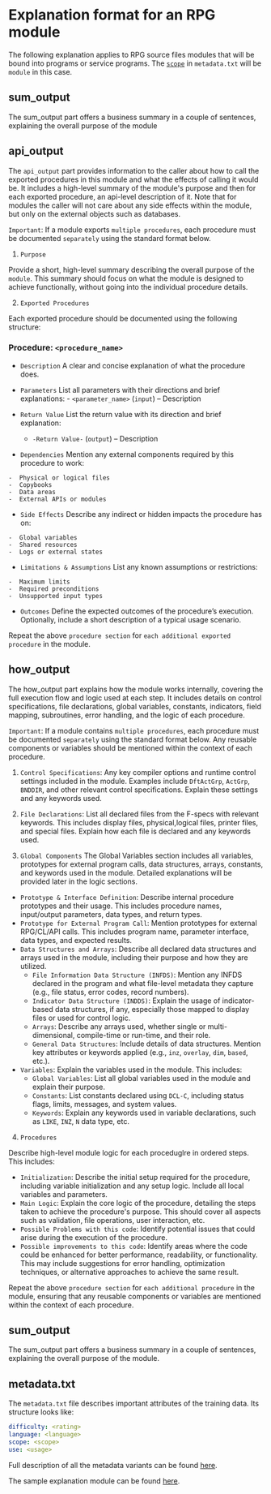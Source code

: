 # Explanation format for an RPG module

The following explanation applies to RPG source files modules that will be bound into programs or service programs.
The [`scope`](/pages/metadata#scope) in `metadata.txt` will be `module` in this case.

## sum_output

The sum_output part offers a business summary in a couple of sentences, explaining the overall purpose of the module

## api_output

The `api_output` part provides information to the caller about how to call the exported procedures in this module
and what the effects of calling it would be.
It includes a high-level summary of the module's purpose and then for each exported procedure, an api-level description of it.  Note that for modules the caller will not care about any side effects within the module, but only on the external objects such as databases.

`Important`: If a module exports `multiple procedures`, each procedure must be documented `separately` using the standard format below.

 1. `Purpose`

Provide a short, high-level summary describing the overall purpose of the `module`.
This summary should focus on what the module is designed to achieve functionally, without going into the individual procedure details.

 2. `Exported Procedures`

Each exported procedure should be documented using the following structure:

### Procedure: `<procedure_name>`

  -  `Description`
    A clear and concise explanation of what the procedure does.

  -  `Parameters`
    List all parameters with their directions and brief explanations:
    -  `<parameter_name>` (`input`) – Description

  - `Return Value`
    List the return value with its direction and brief explanation:
    -  `-Return Value-` (`output`) – Description

  -  `Dependencies`
    Mention any external components required by this procedure to work:

    -  Physical or logical files
    -  Copybooks
    -  Data areas
    -  External APIs or modules

  -  `Side Effects`
    Describe any indirect or hidden impacts the procedure has on:

    -  Global variables
    -  Shared resources
    -  Logs or external states

  -  `Limitations & Assumptions`
    List any known assumptions or restrictions:

    -  Maximum limits
    -  Required preconditions
    -  Unsupported input types

  -  `Outcomes`
    Define the expected outcomes of the procedure’s execution.
    Optionally, include a short description of a typical usage scenario.

Repeat the above `procedure section` for `each additional exported procedure` in the module.

## how_output

The how_output part explains how the module works internally, covering the full execution flow and logic used at each step. It includes details on control specifications, file declarations, global variables, constants, indicators, field mapping, subroutines, error handling, and the logic of each procedure.

`Important`: If a module contains `multiple procedures`, each procedure must be documented `separately` using the standard format below. Any reusable components or variables should be mentioned within the context of each procedure.

1. `Control Specifications`: Any key compiler options and runtime control settings included in the module. Examples include `DftActGrp`, `ActGrp`, `BNDDIR`, and other relevant control specifications. Explain these settings and any keywords used.

2. `File Declarations`: List all declared files from the F-specs with relevant keywords. This includes display files, physical,logical files, printer files, and special files. Explain how each file is declared and any keywords used.

3. `Global Components`
The Global Variables section includes all variables, prototypes for external program calls, data structures, arrays, constants, and keywords used in the module. Detailed explanations will be provided later in the logic sections.

  - `Prototype & Interface Definition`: Describe internal procedure prototypes and their usage. This includes procedure names, input/output parameters, data types, and return types.
  - `Prototype for External Program Call`: Mention prototypes for external RPG/CL/API calls. This includes program name, parameter interface, data types, and expected results.
  - `Data Structures and Arrays`: Describe all declared data structures and arrays used in the module, including their purpose and how they are utilized.
    - `File Information Data Structure (INFDS)`: Mention any INFDS declared in the program and what file-level metadata they capture (e.g., file status, error codes, record numbers).
    - `Indicator Data Structure (INDDS)`: Explain the usage of indicator-based data structures, if any, especially those mapped to display files or used for control logic.
    - `Arrays`: Describe any arrays used, whether single or multi-dimensional, compile-time or run-time, and their role.
    - `General Data Structures`: Include details of data structures. Mention key attributes or keywords applied (e.g., `inz`, `overlay`, `dim`, `based`, etc.).
  - `Variables`: Explain the variables used in the module. This includes:
    - `Global Variables`: List all global variables used in the module and explain their purpose.
    - `Constants`: List constants declared using `DCL-C`, including status flags, limits, messages, and system values.
    - `Keywords`: Explain any keywords used in variable declarations, such as `LIKE`, `INZ`, `N` data type, etc.

4. `Procedures`

Describe high-level module logic for each proceduglre in ordered steps. This includes:

- `Initialization`: Describe the initial setup required for the procedure, including variable initialization and any setup logic. Include all local variables and parameters.
- `Main Logic`: Explain the core logic of the procedure, detailing the steps taken to achieve the procedure's purpose. This should cover all aspects such as validation, file operations, user interaction, etc.
- `Possible Problems with this code`: Identify potential issues that could arise during the execution of the procedure.
- `Possible improvements to this code`: Identify areas where the code could be enhanced for better performance, readability, or functionality. This may include suggestions for error handling, optimization techniques, or alternative approaches to achieve the same result.

Repeat the above `procedure section` for `each additional procedure` in the module, ensuring that any reusable components or variables are mentioned within the context of each procedure.

## sum_output

The sum_output part offers a business summary in a couple of sentences, explaining the overall purpose of the module.

## metadata.txt

The `metadata.txt` file describes important attributes of the training data.  Its structure looks like:

```yaml
difficulty: <rating>
language: <language>
scope: <scope>
use: <usage>
```

Full description of all the metadata variants can be found [here](/pages/metadata.md).

The sample explanation module can be found [here](/pages/task/sample_module.md).
